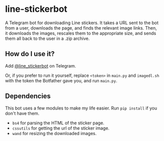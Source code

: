 # line-stickerbot
A Telegram bot for downloading Line stickers. It takes a URL sent to the bot from a user, downloads the page, and finds the relevant image links. Then, it downloads the images, rescales them to the appropriate size, and sends them all back to the user in a .zip archive.

## How do I use it?
Add [@line_stickerbot](http://telegram.me/line_stickerbot) on Telegram.

Or, if you prefer to run it yourself, replace `<token>` in `main.py` and `imagedl.sh` with the token the Botfather gave you, and run `main.py`.

## Dependencies

This bot uses a few modules to make my life easier. Run `pip install` if you don't have them.

* `bs4` for parsing the HTML of the sticker page.
* `cssutils` for getting the url of the sticker image.
* `wand` for resizing the downloaded images.
